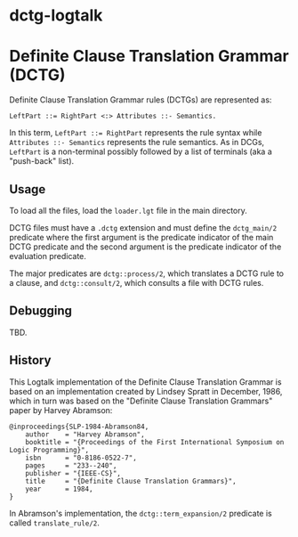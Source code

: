 # dctg-logtalk
# Definite Clause Translation Grammar (DCTG)


Definite Clause Translation Grammar rules (DCTGs) are represented as:

	LeftPart ::= RightPart <:> Attributes ::- Semantics.

In this term, `LeftPart ::= RightPart` represents the rule syntax while
`Attributes ::- Semantics` represents the rule semantics. As in DCGs,
`LeftPart` is a non-terminal possibly followed by a list of terminals
(aka a "push-back" list).


## Usage

To load all the files, load the `loader.lgt` file in the main directory.

DCTG files must have a `.dctg` extension and must define the `dctg_main/2`
predicate where the first argument is the predicate indicator of the main
DCTG predicate and the second argument is the predicate indicator of the
evaluation predicate.

The major predicates are `dctg::process/2`, which translates a DCTG rule
to a clause, and `dctg::consult/2`, which consults a file with DCTG rules.


## Debugging

TBD.


## History

This Logtalk implementation of the Definite Clause Translation Grammar is
based on an implementation created by Lindsey Spratt in December, 1986,
which in turn was based on the "Definite Clause Translation Grammars" paper
by Harvey Abramson:

	@inproceedings{SLP-1984-Abramson84,
		author    = "Harvey Abramson",
		booktitle = "{Proceedings of the First International Symposium on Logic Programming}",
		isbn      = "0-8186-0522-7",
		pages     = "233--240",
		publisher = "{IEEE-CS}",
		title     = "{Definite Clause Translation Grammars}",
		year      = 1984,
	}

In Abramson's implementation, the `dctg::term_expansion/2` predicate is
called `translate_rule/2`.
